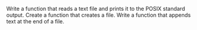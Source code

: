 Write a function that reads a text file and prints it to the POSIX standard output. Create a function that creates a file. Write a function that appends text at the end of a file.
